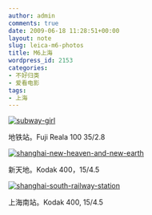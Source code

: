 ```yaml
---
author: admin
comments: true
date: 2009-06-18 11:28:51+00:00
layout: note
slug: leica-m6-photos
title: M6上海
wordpress_id: 2153
categories:
- 不好归类
- 爱看电影
tags:
- 上海
---
```


[![subway-girl](http://farm4.static.flickr.com/3595/3638480920_a31bdb6734.jpg)](http://www.flickr.com/photos/lookoo/3638480920/)

地铁站。Fuji Reala 100 35/2.8

[![shanghai-new-heaven-and-new-earth](http://farm3.static.flickr.com/2478/3638470630_4226abeef2.jpg)](http://www.flickr.com/photos/lookoo/3638470630/)

新天地。Kodak 400，15/4.5

[![shanghai-south-railway-station](http://farm4.static.flickr.com/3355/3638469626_02037db812.jpg)](http://www.flickr.com/photos/lookoo/3638469626/)

上海南站。Kodak 400, 15/4.5
